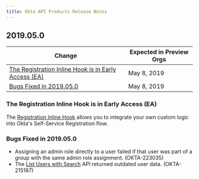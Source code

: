 ```yaml
---
title: Okta API Products Release Notes
---
```


## 2019.05.0

| Change                                                                                                       | Expected in Preview Orgs |
|--------------------------------------------------------------------------------------------------------------|--------------------------|
| [The Registration Inline Hook is in Early Access (EA)](#the-registration-inline-hook-is-in-early-access-ea) | May 8, 2019              |
| [Bugs Fixed in 2019.05.0](#bugs-fixed-in-2019-05-0)                                                          | May 8, 2019              |

### The Registration Inline Hook is in Early Access (EA)

The [Registration Inline Hook](/docs/reference/registration_hook/) allows you to integrate your own custom logic into Okta's Self-Service Registration flow. <!-- (OKTA-215773/) -->

### Bugs Fixed in 2019.05.0

* Assigning an admin role directly to a user failed if that user was part of a group with the same admin role assignment. (OKTA-223035)
* The [List Users with Search](/docs/api/resources/users/#list-users-with-search) API returned outdated user data. (OKTA-215187)

